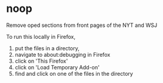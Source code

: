 # noop
Remove oped sections from front pages of the NYT and WSJ

To run this locally in Firefox, 
   1. put the files in a directory, 
   2. navigate to about:debugging in Firefox
   3. click on 'This Firefox'
   4. click on 'Load Temporary Add-on'
   5. find and click on one of the files in the directory
